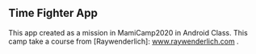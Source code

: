 ## Time Fighter App

This app created as a mission in MamiCamp2020 in Android Class. This camp take a course from  [Raywenderlich]: www.raywenderlich.com . 
